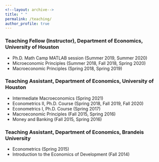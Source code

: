 ```yaml
---
<!--layout: archive-->
title: " "
permalink: /teaching/
author_profile: true
---
```


### Teaching Fellow (Instructor), Department of Economics, University of Houston

* Ph.D. Math Camp MATLAB session (Summer 2019, Summer 2020)
* Microeconomic Principles (Summer 2018, Fall 2018, Spring 2020)
* Macroeconomic Principles (Spring 2018, Spring 2019)

### Teaching Assistant, Department of Economics, University of Houston

* Intermediate Macroeconomics (Spring 2021)
* Econometrics II, Ph.D. Course (Spring 2018, Fall 2019, Fall 2020)
* Econometrics I, Ph.D. Course (Spring 2017)
* Macroeconomic Principles (Fall 2015, Spring 2016)
* Money and Banking (Fall 2015, Spring 2016)

### Teaching Assistant, Department of Economics, Brandeis University

* Econometrics (Spring 2015)
* Introduction to the Economics of Development (Fall 2014)